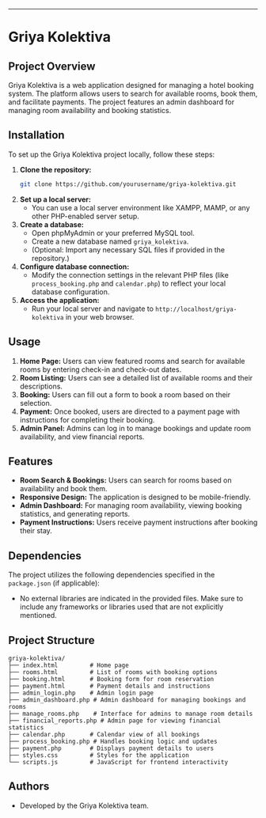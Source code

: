 

---

# Griya Kolektiva

## Project Overview
Griya Kolektiva is a web application designed for managing a hotel booking system. The platform allows users to search for available rooms, book them, and facilitate payments. The project features an admin dashboard for managing room availability and booking statistics.

## Installation
To set up the Griya Kolektiva project locally, follow these steps:
1. **Clone the repository:**
   ```bash
   git clone https://github.com/yourusername/griya-kolektiva.git
   ```
2. **Set up a local server:**
   - You can use a local server environment like XAMPP, MAMP, or any other PHP-enabled server setup.
3. **Create a database:**
   - Open phpMyAdmin or your preferred MySQL tool.
   - Create a new database named `griya_kolektiva`.
   - (Optional: Import any necessary SQL files if provided in the repository.)
4. **Configure database connection:**
   - Modify the connection settings in the relevant PHP files (like `process_booking.php` and `calendar.php`) to reflect your local database configuration.
5. **Access the application:**
   - Run your local server and navigate to `http://localhost/griya-kolektiva` in your web browser.

## Usage
1. **Home Page:** Users can view featured rooms and search for available rooms by entering check-in and check-out dates.
2. **Room Listing:** Users can see a detailed list of available rooms and their descriptions.
3. **Booking:** Users can fill out a form to book a room based on their selection.
4. **Payment:** Once booked, users are directed to a payment page with instructions for completing their booking.
5. **Admin Panel:** Admins can log in to manage bookings and update room availability, and view financial reports.

## Features
- **Room Search & Bookings:** Users can search for rooms based on availability and book them.
- **Responsive Design:** The application is designed to be mobile-friendly.
- **Admin Dashboard:** For managing room availability, viewing booking statistics, and generating reports.
- **Payment Instructions:** Users receive payment instructions after booking their stay.

## Dependencies
The project utilizes the following dependencies specified in the `package.json` (if applicable):

- No external libraries are indicated in the provided files. Make sure to include any frameworks or libraries used that are not explicitly mentioned.

## Project Structure
```
griya-kolektiva/
├── index.html         # Home page
├── rooms.html         # List of rooms with booking options
├── booking.html       # Booking form for room reservation
├── payment.html       # Payment details and instructions
├── admin_login.php    # Admin login page
├── admin_dashboard.php # Admin dashboard for managing bookings and rooms
├── manage_rooms.php    # Interface for admins to manage room details
├── financial_reports.php # Admin page for viewing financial statistics
├── calendar.php       # Calendar view of all bookings
├── process_booking.php # Handles booking logic and updates
├── payment.php        # Displays payment details to users
├── styles.css         # Styles for the application
└── scripts.js         # JavaScript for frontend interactivity
```

## Authors
- Developed by the Griya Kolektiva team.
